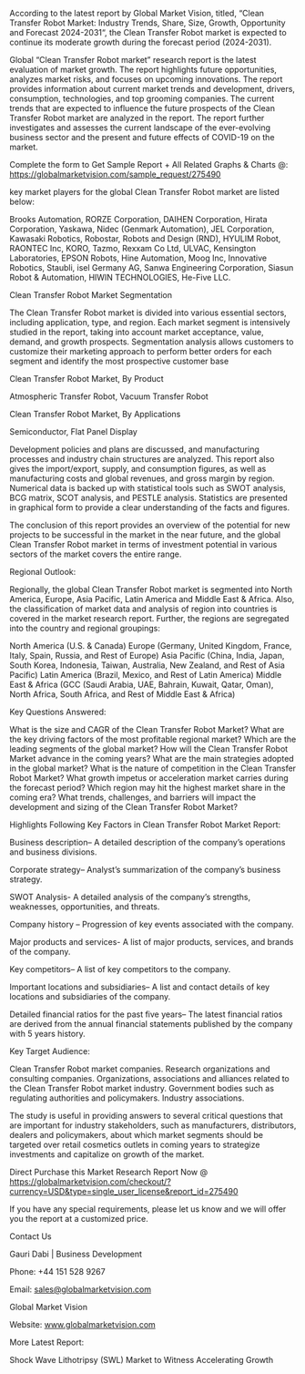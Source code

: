 According to the latest report by Global Market Vision, titled, “Clean Transfer Robot Market: Industry Trends, Share, Size, Growth, Opportunity and Forecast 2024-2031“, the Clean Transfer Robot market is expected to continue its moderate growth during the forecast period (2024-2031).

Global “Clean Transfer Robot market” research report is the latest evaluation of market growth. The report highlights future opportunities, analyzes market risks, and focuses on upcoming innovations. The report provides information about current market trends and development, drivers, consumption, technologies, and top grooming companies. The current trends that are expected to influence the future prospects of the Clean Transfer Robot market are analyzed in the report. The report further investigates and assesses the current landscape of the ever-evolving business sector and the present and future effects of COVID-19 on the market.

Complete the form to Get Sample Report + All Related Graphs & Charts @: https://globalmarketvision.com/sample_request/275490

key market players for the global Clean Transfer Robot market are listed below:

Brooks Automation, RORZE Corporation, DAIHEN Corporation, Hirata Corporation, Yaskawa, Nidec (Genmark Automation), JEL Corporation, Kawasaki Robotics, Robostar, Robots and Design (RND), HYULIM Robot, RAONTEC Inc, KORO, Tazmo, Rexxam Co Ltd, ULVAC, Kensington Laboratories, EPSON Robots, Hine Automation, Moog Inc, Innovative Robotics, Staubli, isel Germany AG, Sanwa Engineering Corporation, Siasun Robot & Automation, HIWIN TECHNOLOGIES, He-Five LLC.

Clean Transfer Robot Market Segmentation

The Clean Transfer Robot market is divided into various essential sectors, including application, type, and region. Each market segment is intensively studied in the report, taking into account market acceptance, value, demand, and growth prospects. Segmentation analysis allows customers to customize their marketing approach to perform better orders for each segment and identify the most prospective customer base

Clean Transfer Robot Market, By Product

Atmospheric Transfer Robot, Vacuum Transfer Robot

Clean Transfer Robot Market, By Applications

Semiconductor, Flat Panel Display

Development policies and plans are discussed, and manufacturing processes and industry chain structures are analyzed. This report also gives the import/export, supply, and consumption figures, as well as manufacturing costs and global revenues, and gross margin by region. Numerical data is backed up with statistical tools such as SWOT analysis, BCG matrix, SCOT analysis, and PESTLE analysis. Statistics are presented in graphical form to provide a clear understanding of the facts and figures.

The conclusion of this report provides an overview of the potential for new projects to be successful in the market in the near future, and the global Clean Transfer Robot market in terms of investment potential in various sectors of the market covers the entire range.

Regional Outlook:

Regionally, the global Clean Transfer Robot market is segmented into North America, Europe, Asia Pacific, Latin America and Middle East & Africa. Also, the classification of market data and analysis of region into countries is covered in the market research report. Further, the regions are segregated into the country and regional groupings:

North America (U.S. & Canada)
Europe (Germany, United Kingdom, France, Italy, Spain, Russia, and Rest of Europe)
Asia Pacific (China, India, Japan, South Korea, Indonesia, Taiwan, Australia, New Zealand, and Rest of Asia Pacific)
Latin America (Brazil, Mexico, and Rest of Latin America)
Middle East & Africa (GCC (Saudi Arabia, UAE, Bahrain, Kuwait, Qatar, Oman), North Africa, South Africa, and Rest of Middle East & Africa)

Key Questions Answered:

What is the size and CAGR of the Clean Transfer Robot Market?
What are the key driving factors of the most profitable regional market?
Which are the leading segments of the global market?
How will the Clean Transfer Robot Market advance in the coming years?
What are the main strategies adopted in the global market?
What is the nature of competition in the Clean Transfer Robot Market?
What growth impetus or acceleration market carries during the forecast period?
Which region may hit the highest market share in the coming era?
What trends, challenges, and barriers will impact the development and sizing of the Clean Transfer Robot Market?

Highlights Following Key Factors in Clean Transfer Robot Market Report:

Business description– A detailed description of the company’s operations and business divisions.

Corporate strategy– Analyst’s summarization of the company’s business strategy.

SWOT Analysis- A detailed analysis of the company’s strengths, weaknesses, opportunities, and threats.

Company history – Progression of key events associated with the company.

Major products and services- A list of major products, services, and brands of the company.

Key competitors– A list of key competitors to the company.

Important locations and subsidiaries– A list and contact details of key locations and subsidiaries of the company.

Detailed financial ratios for the past five years– The latest financial ratios are derived from the annual financial statements published by the company with 5 years history.

Key Target Audience:

Clean Transfer Robot market companies.
Research organizations and consulting companies.
Organizations, associations and alliances related to the Clean Transfer Robot market industry.
Government bodies such as regulating authorities and policymakers.
Industry associations.

The study is useful in providing answers to several critical questions that are important for industry stakeholders, such as manufacturers, distributors, dealers and policymakers, about which market segments should be targeted over retail cosmetics outlets in coming years to strategize investments and capitalize on growth of the market.

Direct Purchase this Market Research Report Now @ https://globalmarketvision.com/checkout/?currency=USD&type=single_user_license&report_id=275490

If you have any special requirements, please let us know and we will offer you the report at a customized price.

Contact Us

Gauri Dabi | Business Development

Phone: +44 151 528 9267

Email: sales@globalmarketvision.com

Global Market Vision

Website: www.globalmarketvision.com




More Latest Report:

Shock Wave Lithotripsy (SWL) Market to Witness Accelerating Growth
